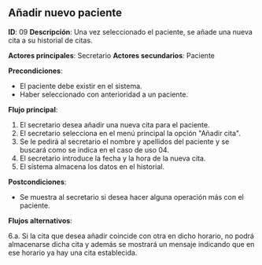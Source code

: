 ## Añadir nuevo paciente

**ID**: 09
**Descripción**: Una vez seleccionado el paciente, se añade una nueva cita a su historial de citas.

**Actores principales**: Secretario
**Actores secundarios**: Paciente

**Precondiciones**:
* El paciente debe existir en el sistema.
* Haber seleccionado con anterioridad a un paciente.

**Flujo principal**:
1. El secretario desea añadir una nueva cita para el paciente.
1. El secretario selecciona en el menú principal la opción "Añadir cita".
1. Se le pedirá al secretario el nombre y apellidos del paciente y se buscará como se indica en el caso de uso 04.
1. El secretario introduce la fecha y la hora de la nueva cita.
1. El sistema almacena los datos en el historial.

**Postcondiciones**:

* Se muestra al secretario si desea hacer alguna operación más con el paciente.

**Flujos alternativos**:

6.a. Si la cita que desea añadir coincide con otra en dicho horario, no podrá almacenarse dicha cita y además se mostrará un mensaje indicando que en ese horario ya hay una cita establecida.